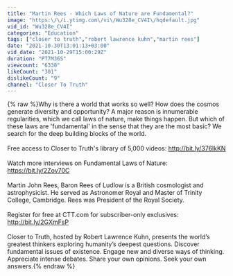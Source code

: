 ```yaml
---
title: "Martin Rees - Which Laws of Nature are Fundamental?"
image: "https:\/\/i.ytimg.com\/vi\/Wu328e_CV4I\/hqdefault.jpg"
vid_id: "Wu328e_CV4I"
categories: "Education"
tags: ["closer to truth","robert lawrence kuhn","martin rees"]
date: "2021-10-30T13:01:13+03:00"
vid_date: "2021-10-29T15:00:29Z"
duration: "PT7M36S"
viewcount: "6338"
likeCount: "301"
dislikeCount: "9"
channel: "Closer To Truth"
---
```

{% raw %}Why is there a world that works so well? How does the cosmos generate diversity and opportunity? A major reason is innumerable regularities, which we call laws of nature, make things happen. But which of these laws are 'fundamental' in the sense that they are the most basic? We search for the deep building blocks of the world.<br /> <br />Free access to Closer to Truth's library of 5,000 videos: <a rel="nofollow" target="blank" href="http://bit.ly/376lkKN">http://bit.ly/376lkKN</a><br /> <br />Watch more interviews on Fundamental Laws of Nature: <a rel="nofollow" target="blank" href="https://bit.ly/2Zov70C">https://bit.ly/2Zov70C</a><br /> <br />Martin John Rees, Baron Rees of Ludlow is a British cosmologist and astrophysicist. He served as Astronomer Royal and Master of Trinity College, Cambridge. Rees was President of the Royal Society.<br /> <br />Register for free at CTT.com for subscriber-only exclusives: <a rel="nofollow" target="blank" href="http://bit.ly/2GXmFsP">http://bit.ly/2GXmFsP</a><br /> <br />Closer to Truth, hosted by Robert Lawrence Kuhn, presents the world’s greatest thinkers exploring humanity’s deepest questions. Discover fundamental issues of existence. Engage new and diverse ways of thinking. Appreciate intense debates. Share your own opinions. Seek your own answers.{% endraw %}
